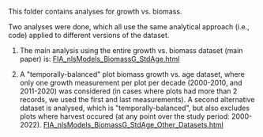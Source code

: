 This folder contains analyses for growth vs. biomass.

Two analyses were done, which all use the same analytical approach (i.e., code) applied to different versions of the dataset.

1. The main analysis using the entire growth vs. biomass dataset (main paper) is: [FIA_nlsModels_BiomassG_StdAge.html](https://htmlpreview.github.io/?https://github.com/hoganhaben/FIA-forest-dynamics/blob/main/Growth-StandAge/FIA_nlsModels_BiomassG_StdAge.html)

2. A "temporally-balanced" plot biomass growth vs. age dataset, where only one growth measurement per plot per decade (2000-2010, and 2011-2020) was considered (in cases where plots had more than 2 records, we used the first and last measurements). A second alternative dataset is analysed, which is "temporally-balanced", but also excludes plots where harvest occured (at any point over the study period: 2000-2022). [FIA_nlsModels_BiomassG_StdAge_Other_Datasets.html](https://htmlpreview.github.io/?https://github.com/hoganhaben/FIA-forest-dynamics/blob/main/Growth-StandAge/FIA_nlsModels_BiomassG_StdAge_Other_Datasets.html)


